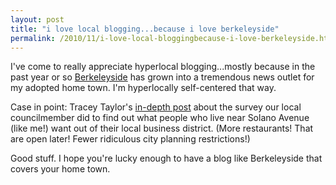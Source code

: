 ```yaml
---
layout: post
title: "i love local blogging...because i love berkeleyside"
permalink: /2010/11/i-love-local-bloggingbecause-i-love-berkeleyside.html
---
```


<p>I&#39;ve come to really appreciate hyperlocal blogging...mostly because in the past year or so <a href="http://www.berkeleyside.com/">Berkeleyside</a> has grown into a tremendous news outlet for my adopted home town. I&#39;m hyperlocally self-centered that way.</p>
<p>Case in point:  Tracey Taylor&#39;s <a href="http://www.berkeleyside.com/2010/11/10/solano-community-wants/">in-depth post</a> about the survey our local councilmember did to find out what people who live near Solano Avenue (like me!) want out of their local business district. (More restaurants! That are open later! Fewer ridiculous city planning restrictions!)</p>
<p>Good stuff.  I hope you&#39;re lucky enough to have a blog like Berkeleyside that covers your home town.</p>



